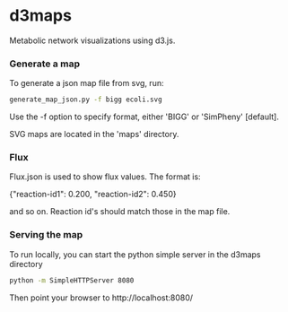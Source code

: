 d3maps
======

Metabolic network visualizations using d3.js.

### Generate a map

To generate a json map file from svg, run:
```Bash
generate_map_json.py -f bigg ecoli.svg
```

Use the -f option to specify format, either 'BIGG' or 'SimPheny' [default].

SVG maps are located in the 'maps' directory.

### Flux

Flux.json is used to show flux values. The format is:

{"reaction-id1": 0.200, "reaction-id2": 0.450}

and so on. Reaction id's should match those in the map file.


### Serving the map

To run locally, you can start the python simple server in the d3maps directory

```Bash
python -m SimpleHTTPServer 8080
```

Then point your browser to http://localhost:8080/